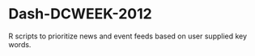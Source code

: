 Dash-DCWEEK-2012
================

R scripts to prioritize news and event feeds based on user supplied key words.